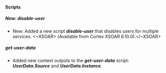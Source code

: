 
#### Scripts

##### New: disable-user

- New: Added a new script ***disable-user*** that disables users for multiple services.
<~XSOAR> (Available from Cortex XSOAR 6.10.0).</~XSOAR>

##### get-user-data

- Added new context outputs to the ***get-user-data*** script: ***UserData.Source*** and ***UserData.Instance***.

